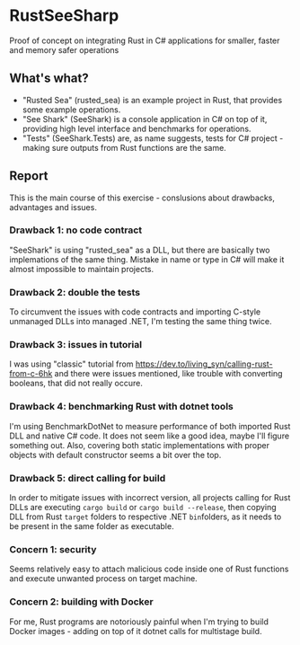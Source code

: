 # RustSeeSharp

Proof of concept on integrating Rust in C# applications for smaller, faster and memory safer operations

## What's what?

- "Rusted Sea" (rusted_sea) is an example project in Rust, that provides some example operations.
- "See Shark" (SeeShark) is a console application in C# on top of it, providing high level interface and benchmarks for operations.
- "Tests" (SeeShark.Tests) are, as name suggests, tests for C# project - making sure outputs from Rust functions are the same.

## Report

This is the main course of this exercise - conslusions about drawbacks, advantages and issues.

### Drawback 1: no code contract

"SeeShark" is using "rusted_sea" as a DLL, but there are basically two implemations of the same thing.
Mistake in name or type in C# will make it almost impossible to maintain projects.

### Drawback 2: double the tests

To circumvent the issues with code contracts and importing C-style unmanaged DLLs into managed .NET, I'm testing the same thing twice.

### Drawback 3: issues in tutorial

I was using "classic" tutorial from <https://dev.to/living_syn/calling-rust-from-c-6hk> and there were issues mentioned, like trouble with converting booleans, that did not really occure.

### Drawback 4: benchmarking Rust with dotnet tools

I'm using BenchmarkDotNet to measure performance of both imported Rust DLL and native C# code. It does not seem like a good idea, maybe I'll figure something out. Also, covering both static implementations with proper objects with default constructor seems a bit over the top.

### Drawback 5: direct calling for build

In order to mitigate issues with incorrect version, all projects calling for Rust DLLs are executing `cargo build` or `cargo build --release`, then copying DLL from Rust `target` folders to respective .NET `bin`folders, as it needs to be present in the same folder as executable.

### Concern 1: security

Seems relatively easy to attach malicious code inside one of Rust functions and execute unwanted process on target machine.

### Concern 2: building with Docker

For me, Rust programs are notoriously painful when I'm trying to build Docker images - adding on top of it dotnet calls for multistage build.
